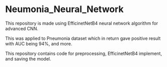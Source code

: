 # Neumonia_Neural_Network

This repository is made using EfficinetNetB4 neural network algorithm for advanced CNN. 

This was applied to Pneumonia dataset which in return gave positive result with AUC being 94%, and more.

This repository contains code for preprocessing, EfficinetNetB4 implement, and saving the model.
